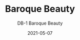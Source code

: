 ---
image_primary: "img/DB+Baroque+Beauty+Art.jpg"
image_secondary: "img/DB+Baroque+Beauty+Interior.jpg"
subtitle: "DB-1  Baroque Beauty"
tags: 
  - "Wall Coverings"
title: "Baroque Beauty"
href: "http://www.areaenvironments.com/order/db-1-baroque-beauty"
designer: "Domitilla Biondi"
category: "Wall Coverings"
manufacturer: "Area Environments"
slug: "/manufacturers/area-environments/wall-coverings/domitilla-biondi-baroque-beauty"
date: "2021-05-07"
---